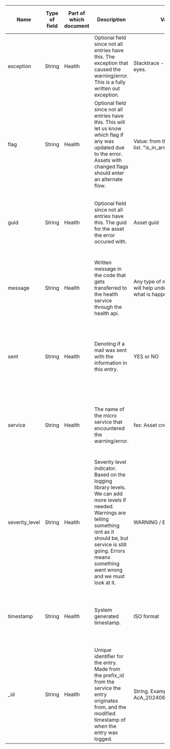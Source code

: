 | Name | Type of field | Part of which document | Description | Value | Why do we have this field | Populated by whom and when | Updated where and when |
| --- | --- | --- | --- | --- | --- | --- | --- |
| exception | String | Health | Optional field since not all entries have this. The exception that caused the warning/error. This is a fully written out exception. | Stacktrace - for technical eyes. | It helps us find and fix the bug that occurred. Gives us precise information about the bug. | Sent to the health api by the service where the error occurred. Persisted in the health db. | Never |
| flag | String | Health | Optional field since not all entries have this. This will let us know which flag if any was updated due to the error. Assets with changed flags should enter an alternate flow. | Value: from the flag_enum list. "is_in_ars" | Lets us know if the asset had its flag changed due to the error. | Sent to the health api by the service where the error occurred. Persisted in the health db. | Never |
| guid | String | Health | Optional field since not all entries have this. The guid for the asset the error occured with. | Asset guid | Lets us know which asset the error happened with. | Sent to the health api by the service where the error occurred. Persisted in the health db. | Never |
| message | String | Health | Written message in the code that gets transferred to the health service through the health api. | Any type of message that will help understanding what is happening. | Allows us add content to a warning or error beyond the exception. | Sent to the health api by the service where the error occurred. Persisted in the health db. | Never |
| sent | String | Health | Denoting if a mail was sent with the information in this entry. | YES or NO | Lets us check when the last time a mail was sent out. This allows us to not spam the inbox too much with repeating errors. | Created by the health api service when an entry is added to the health db. Initial value is NO. | When a mail is sent, the value changes to YES. |
| service | String | Health | The name of the micro service that encountered the warning/error. | fex: Asset creator HPC | Lets us know which service encountered the bug. | Sent to the health api by the service where the error occurred. Persisted in the health db. | Never |
| severity_level | String | Health | Severity level indicator. Based on the logging library levels. We can add more levels if needed. Warnings are telling something isnt as it should be, but service is still going. Errors means something went wrong and we must look at it. | WARNING / ERROR | Lets us know how important/critical something is. | Sent to the health api by the service where the error occurred. Persisted in the health db. | Never |
| timestamp | String | Health | System generated timestamp. | ISO format | Lets us know when the entry was added. | Created by the health api service when an entry is added to the health db. | Never |
| _id | String | Health | Unique identifier for the entry. Made from the prefix_id from the service the entry originates from, and the modified timestamp of when the entry was logged. | String. Example: AcA_20240619141354373 | Needed as the database unique identifier. | Integration servers health api when entry is created for the health db. | Never |
